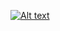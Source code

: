 <link rel="shortcut icon" type="ico" href="DirtyGold.ico">

[![Alt text](https://logancampisi.github.io/ApushProjectThree_IdleGildedTycoon/IdleGildedTycoon.png)](https://logancampisi.github.io/ApushProjectThree_IdleGildedTycoon/Game.html)



